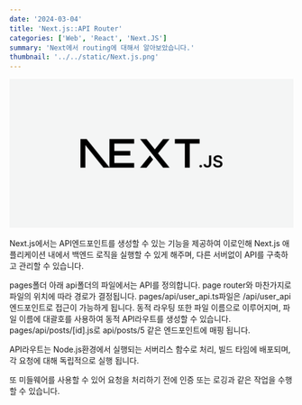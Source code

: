 ```yaml
---
date: '2024-03-04'
title: 'Next.js::API Router'
categories: ['Web', 'React', 'Next.JS']
summary: 'Next에서 routing에 대해서 알아보았습니다.'
thumbnail: '../../static/Next.js.png'
---
```


![1](../../static/Next.js.png)

Next.js에서는 API엔드포인트를 생성할 수 있는 기능을 제공하여 이로인해 Next.js 애플리케이션 내에서 백엔드 로직을 실행할 수 있게 해주며, 다른 서버없이 API를 구축하고 관리할 수 있습니다.

pages폴더 아래 api폴더의 파일에서는 API를 정의합니다. page router와 마찬가지로 파일의 위치에 따라 경로가 결정됩니다.
pages/api/user_api.ts파일은 /api/user_api엔드포인트로 접근이 가능하게 됩니다. 동적 라우팅 또한 파일 이름으로 이루어지며, 파일 이름에 대괄호를 사용하여 동적 API라우트를 생성할 수 있습니다. pages/api/posts/[id].js로 api/posts/5 같은 엔드포인트에 매핑 됩니다.

API라우트는 Node.js환경에서 실행되는 서버리스 함수로 처리, 빌드 타임에 배포되며, 각 요청에 대해 독립적으로 실행 됩니다.

또 미들웨어를 사용할 수 있어 요청을 처리하기 전에 인증 또는 로깅과 같은 작업을 수행할 수 있습니다.
